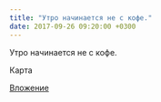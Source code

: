 ```yaml
---
title: "Утро начинается не с кофе."
date: 2017-09-26 09:20:00 +0300
---
```


Утро начинается не с кофе.

Карта

[Вложение](/assets/vk_photos/3/by2LhuvZUOQ.jpg)
